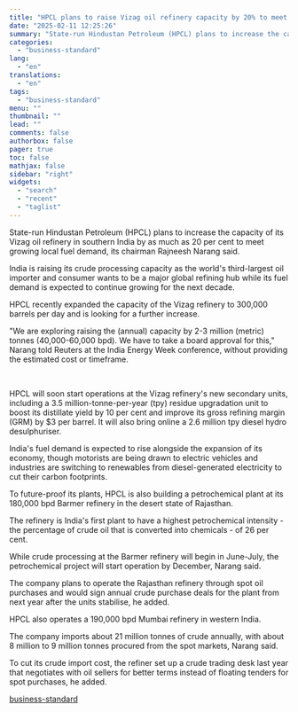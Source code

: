 ```yaml
---
title: "HPCL plans to raise Vizag oil refinery capacity by 20% to meet fuel demand"
date: "2025-02-11 12:25:26"
summary: "State-run Hindustan Petroleum (HPCL) plans to increase the capacity of its Vizag oil refinery in southern India by as much as 20 per cent to meet growing local fuel demand, its chairman Rajneesh Narang said. India is raising its crude processing capacity as the world's third-largest oil importer and consumer..."
categories:
  - "business-standard"
lang:
  - "en"
translations:
  - "en"
tags:
  - "business-standard"
menu: ""
thumbnail: ""
lead: ""
comments: false
authorbox: false
pager: true
toc: false
mathjax: false
sidebar: "right"
widgets:
  - "search"
  - "recent"
  - "taglist"
---
```


State-run Hindustan Petroleum (HPCL) plans to increase the capacity of its Vizag oil refinery in southern India by as much as 20 per cent to meet growing local fuel demand, its chairman Rajneesh Narang said.

India is raising its crude processing capacity as the world's third-largest oil importer and consumer wants to be a major global refining hub while its fuel demand is expected to continue growing for the next decade.

HPCL recently expanded the capacity of the Vizag refinery to 300,000 barrels per day and is looking for a further increase.

"We are exploring raising the (annual) capacity by 2-3 million (metric) tonnes (40,000-60,000 bpd). We have to take a board approval for this," Narang told Reuters at the India Energy Week conference, without providing the estimated cost or timeframe.

 

HPCL will soon start operations at the Vizag refinery's new secondary units, including a 3.5 million-tonne-per-year (tpy) residue upgradation unit to boost its distillate yield by 10 per cent and improve its gross refining margin (GRM) by $3 per barrel. It will also bring online a 2.6 million tpy diesel hydro desulphuriser.

India's fuel demand is expected to rise alongside the expansion of its economy, though motorists are being drawn to electric vehicles and industries are switching to renewables from diesel-generated electricity to cut their carbon footprints.

To future-proof its plants, HPCL is also building a petrochemical plant at its 180,000 bpd Barmer refinery in the desert state of Rajasthan.

The refinery is India's first plant to have a highest petrochemical intensity - the percentage of crude oil that is converted into chemicals - of 26 per cent.

While crude processing at the Barmer refinery will begin in June-July, the petrochemical project will start operation by December, Narang said.

The company plans to operate the Rajasthan refinery through spot oil purchases and would sign annual crude purchase deals for the plant from next year after the units stabilise, he added.

HPCL also operates a 190,000 bpd Mumbai refinery in western India.

The company imports about 21 million tonnes of crude annually, with about 8 million to 9 million tonnes procured from the spot markets, Narang said.

To cut its crude import cost, the refiner set up a crude trading desk last year that negotiates with oil sellers for better terms instead of floating tenders for spot purchases, he added.

[business-standard](https://www.business-standard.com/companies/news/hpcl-plans-to-raise-vizag-oil-refinery-capacity-by-20-to-meet-fuel-demand-125021100144_1.html)
